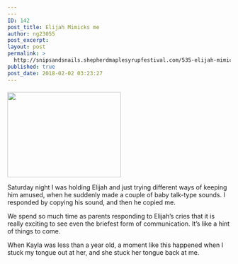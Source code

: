 ```yaml
---
---
ID: 142
post_title: Elijah Mimicks me
author: ng23055
post_excerpt:
layout: post
permalink: >
  http://snipsandsnails.shepherdmaplesyrupfestival.com/535-elijah-mimicks-me
published: true
post_date: 2018-02-02 03:23:27
---
```

<h4></h4>
<img title="" src="http://snipsandsnails.shepherdmaplesyrupfestival.com/wp-content/uploads/2018/02/null-62.jpeg" alt="" width="256" height="192" />

Saturday night I was holding Elijah and just trying different ways of keeping him amused, when he suddenly made a couple of baby talk-type sounds. I responded by copying his sound, and then he copied me.

We spend so much time as parents responding to Elijah’s cries that it is really exciting to see even the briefest form of communication. It’s like a hint of things to come.

When Kayla was less than a year old, a moment like this happened when I stuck my tongue out at her, and she stuck her tongue back at me.